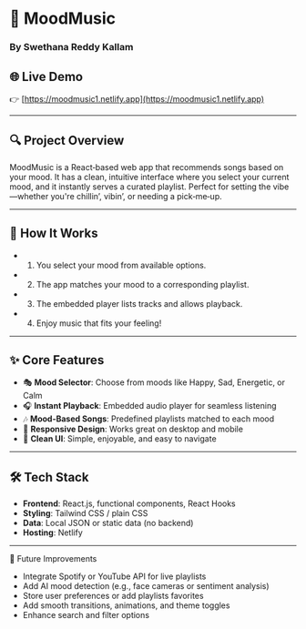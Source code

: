 # 🎵 MoodMusic  
### By Swethana Reddy Kallam

## 🌐 Live Demo  
👉 [https://moodmusic1.netlify.app](https://moodmusic1.netlify.app)

---

## 🔍 Project Overview  
MoodMusic is a React‑based web app that recommends songs based on your mood. It has a clean, intuitive interface where you select your current mood, and it instantly serves a curated playlist. Perfect for setting the vibe—whether you're chillin’, vibin’, or needing a pick‑me‑up.

---
## 🧠 How It Works
- 1. You select your mood from available options.
- 2. The app matches your mood to a corresponding playlist.
- 3. The embedded player lists tracks and allows playback.
- 4. Enjoy music that fits your feeling!

---

## ✨ Core Features  
- 🎭 **Mood Selector**: Choose from moods like Happy, Sad, Energetic, or Calm  
- 🎧 **Instant Playback**: Embedded audio player for seamless listening  
- 🎶 **Mood-Based Songs**: Predefined playlists matched to each mood  
- 📱 **Responsive Design**: Works great on desktop and mobile  
- 🎨 **Clean UI**: Simple, enjoyable, and easy to navigate  

---

## 🛠️ Tech Stack  
- **Frontend**: React.js, functional components, React Hooks  
- **Styling**: Tailwind CSS / plain CSS  
- **Data**: Local JSON or static data (no backend)  
- **Hosting**: Netlify  

---

🎯 Future Improvements
- Integrate Spotify or YouTube API for live playlists
- Add AI mood detection (e.g., face cameras or sentiment analysis)
- Store user preferences or add playlists favorites
- Add smooth transitions, animations, and theme toggles
- Enhance search and filter options



